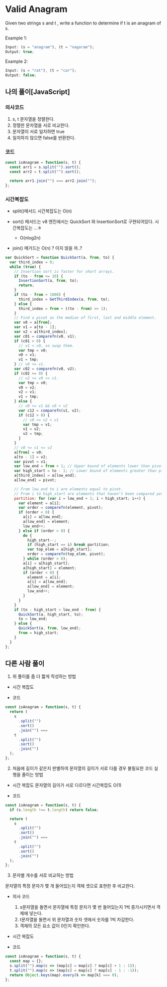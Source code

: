 # Valid Anagram

Given two strings s and t , write a function to determine if t is an anagram of s.

Example 1:

```js
Input: (s = "anagram"), (t = "nagaram");
Output: true;
```

Example 2:

```js
Input: (s = "rat"), (t = "car");
Output: false;
```

## 나의 풀이[JavaScript]

### 의사코드

1. s, t 문자열을 정렬한다.
2. 정렬한 문자열을 서로 비교한다.
3. 문자열이 서로 일치하면 true
4. 일치하지 않으면 false를 반환한다.

### 코드

```js
const isAnagram = function(s, t) {
  const arr1 = s.split("").sort();
  const arr2 = t.split("").sort();

  return arr1.join("") === arr2.join("");
};
```

### 시간복잡도

- split()메서드 시간복잡도는 O(n)

- sort() 메서드는 v8 엔진에서는 QuickSort 와 InsertionSort로 구현되어있다. 시간복잡도는 ...ㅎ

  - O(nlog2n)

- join() 메거드는 O(n) ? 이지 않을 까..?

```js
var QuickSort = function QuickSort(a, from, to) {
  var third_index = 0;
  while (true) {
    // Insertion sort is faster for short arrays.
    if (to - from <= 10) {
      InsertionSort(a, from, to);
      return;
    }
    if (to - from > 1000) {
      third_index = GetThirdIndex(a, from, to);
    } else {
      third_index = from + ((to - from) >> 1);
    }
    // Find a pivot as the median of first, last and middle element.
    var v0 = a[from];
    var v1 = a[to - 1];
    var v2 = a[third_index];
    var c01 = comparefn(v0, v1);
    if (c01 > 0) {
      // v1 < v0, so swap them.
      var tmp = v0;
      v0 = v1;
      v1 = tmp;
    } // v0 <= v1.
    var c02 = comparefn(v0, v2);
    if (c02 >= 0) {
      // v2 <= v0 <= v1.
      var tmp = v0;
      v0 = v2;
      v2 = v1;
      v1 = tmp;
    } else {
      // v0 <= v1 && v0 < v2
      var c12 = comparefn(v1, v2);
      if (c12 > 0) {
        // v0 <= v2 < v1
        var tmp = v1;
        v1 = v2;
        v2 = tmp;
      }
    }
    // v0 <= v1 <= v2
    a[from] = v0;
    a[to - 1] = v2;
    var pivot = v1;
    var low_end = from + 1; // Upper bound of elements lower than pivot.
    var high_start = to - 1; // Lower bound of elements greater than pivot.
    a[third_index] = a[low_end];
    a[low_end] = pivot;

    // From low_end to i are elements equal to pivot.
    // From i to high_start are elements that haven't been compared yet.
    partition: for (var i = low_end + 1; i < high_start; i++) {
      var element = a[i];
      var order = comparefn(element, pivot);
      if (order < 0) {
        a[i] = a[low_end];
        a[low_end] = element;
        low_end++;
      } else if (order > 0) {
        do {
          high_start--;
          if (high_start == i) break partition;
          var top_elem = a[high_start];
          order = comparefn(top_elem, pivot);
        } while (order > 0);
        a[i] = a[high_start];
        a[high_start] = element;
        if (order < 0) {
          element = a[i];
          a[i] = a[low_end];
          a[low_end] = element;
          low_end++;
        }
      }
    }
    if (to - high_start < low_end - from) {
      QuickSort(a, high_start, to);
      to = low_end;
    } else {
      QuickSort(a, from, low_end);
      from = high_start;
    }
  }
};
```

## 다른 사람 풀이

1. 위 풀이를 좀 더 짧게 작성하는 방법

- 시간 복잡도

- 코드

```js
const isAnagram = function(s, t) {
  return (
    s
      .split("")
      .sort()
      .join("") ===
    t
      .split("")
      .sort()
      .join("")
  );
};
```

2. 처음에 길이가 같은지 판별하여 문자열의 길이가 서로 다를 경우 불필요한 코드 실행을 줄이는 방법

- 시간 복잡도
  문자열의 길이가 서로 다르다면 시간복잡도 O(1)

- 코드

```js
const isAnagram = function(s, t) {
  if (s.length !== t.length) return false;

  return (
    s
      .split("")
      .sort()
      .join("") ===
    t
      .split("")
      .sort()
      .join("")
  );
};
```

3. 문자별 개수를 서로 비교하는 방법

문자열의 특정 문자가 몇 개 들어있는지 객체 셋으로 표현한 후 비교한다.

- 의사 코드

  1. s문자열을 돌면서 문자열에 특정 문자가 몇 번 들어있는지 1씩 증가시키면서 객체에 넣는다.
  2. t문자열을 돌면서 위 문자열과 숫자 셋에서 숫자를 1씩 차감한다.
  3. 객체의 모든 요소 값이 0인지 확인한다.

- 시간 복잡도
- 코드

```js
const isAnagram = function(s, t) {
  const map = {};
  s.split("").map(c => (map[c] = map[c] ? map[c] + 1 : 1));
  t.split("").map(c => (map[c] = map[c] ? map[c] - 1 : -1));
  return Object.keys(map).every(k => map[k] === 0);
};
```

